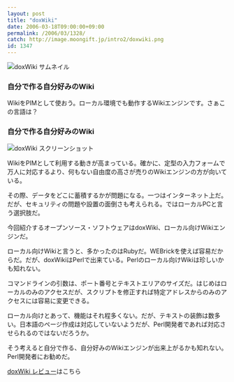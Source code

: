 ```yaml
---
layout: post
title: "doxWiki"
date: 2006-03-18T09:00:00+09:00
permalink: /2006/03/1328/
catch: http://image.moongift.jp/intro2/doxwiki.png
id: 1347
---
```

 ![doxWiki サムネイル](http://image.moongift.jp/intro2/doxwiki.t.png "doxWiki サムネイル")
  

### 自分で作る自分好みのWiki
  
WikiをPIMとして使おう。ローカル環境でも動作するWikiエンジンです。さぁこの言語は？  
<!--more-->  

### 自分で作る自分好みのWiki
  

![doxWiki スクリーンショット](http://image.moongift.jp/intro2/doxwiki.png "doxWiki スクリーンショット")

  

WikiをPIMとして利用する動きが高まっている。確かに、定型の入力フォームで万人に対応するより、何もない自由度の高さが売りのWikiエンジンの方が向いている。

  

その際、データをどこに蓄積するかが問題になる。一つはインターネット上だ。だが、セキュリティの問題や設置の面倒さも考えられる。ではローカルPCと言う選択肢だ。

  

今回紹介するオープンソース・ソフトウェアはdoxWiki、ローカル向けWikiエンジンだ。

  

ローカル向けWikiと言うと、多かったのはRubyだ。WEBrickを使えば容易だからだ。だが、doxWikiはPerlで出来ている。Perlのローカル向けWikiは珍しいかも知れない。

  

コマンドラインの引数は、ポート番号とテキストエリアのサイズだ。はじめはローカルのみのアクセスだが、スクリプトを修正すれば特定アドレスからのみのアクセスには容易に変更できる。

  

ローカル向けとあって、機能はそれ程多くない。だが、テキストの装飾は数多い。日本語のページ作成は対応していないようだが、Perl開発者であれば対応させられるのではないだろうか。

  

そう考えると自分で作る、自分好みのWikiエンジンが出来上がるかも知れない。Perl開発者にお勧めだ。

  

[doxWiki レビュー](http://oss.moongift.jp/review/i-1356.html)はこちら

